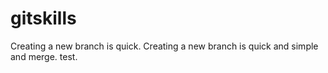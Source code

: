 # gitskills
Creating a new branch is quick.
Creating a new branch is quick and simple and merge.
test.
